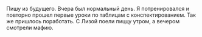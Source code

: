 Пишу из будущего. Вчера был нормальный день. Я потренировался и повторно прошел первые уроки по таблицам с конспектированием. Так же пришлось поработать. С Лизой поели пиццу утром, а вечером смотрели мафию.


